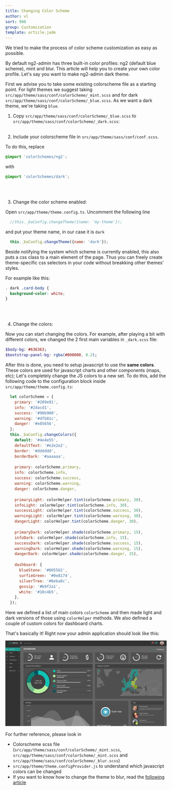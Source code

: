 ```yaml
---
title: Changing Color Scheme
author: vl
sort: 900
group: Customization
template: article.jade
---
```


We tried to make the process of color scheme customization as easy as possible. 

By default ng2-admin has three built-in color profiles: ng2 (default blue scheme), mint and blur.
This article will help you to create your own color profile.
Let's say you want to make ng2-admin dark theme.

First we advise you to take some existing colorscheme file as a starting point. 
For light themes we suggest taking `src/app/theme/sass/conf/colorScheme/_mint.scss` and for 
dark `src/app/theme/sass/conf/colorScheme/_blue.scss`.
As we want a dark theme, we're taking `blue`.

1) Copy `src/app/theme/sass/conf/colorScheme/_blue.scss` to `src/app/theme/sass/conf/colorScheme/_dark.scss`:
<br><br>

2) Include your colorscheme file in `src/app/theme/sass/conf/conf.scss`.

To do this, replace
```scss
@import 'colorSchemes/ng2';
```

with

```scss
@import 'colorSchemes/dark';
```
<br><br>

3) Change the color scheme enabled:

Open `src/app/theme/theme.config.ts`.
Uncomment the following line

```javascript
  //this._baConfig.changeTheme({name: 'my-theme'});
``` 

and put your theme name, in our case it is `dark`

```javascript
  this._baConfig.changeTheme({name: 'dark'});
``` 
Beside notifying the system which scheme is currently enabled, this also puts a css class to a main element 
of the page. Thus you can freely create theme-specific css selectors in your code without breakking other themes' styles.

For example like this:
```scss
. dark .card-body {
  background-color: white;
}
```
<br><br>

4) Change the colors:

Now you can start changing the colors.
For example, after playing a bit with different colors, we changed the 2 first main variables in `_dark.scss` file:
```sass
$body-bg: #636363;
$bootstrap-panel-bg: rgba(#000000, 0.2);

```

After this is done, you need to setup javascript to use the **same colors**. These colors 
are used for javascript charts and other components (maps, etc); 
Let's completely change the JS colors to a new set.
To do this, add the following code to the configuration block inside `src/app/theme/theme.config.ts`:
```javascript
  let colorScheme = {
    primary: '#209e91',
    info: '#2dacd1',
    success: '#90b900',
    warning: '#dfb81c',
    danger: '#e85656',
  };
  this._baConfig.changeColors({
    default: '#4e4e55',
    defaultText: '#e2e2e2',
    border: '#dddddd',
    borderDark: '#aaaaaa',

    primary: colorScheme.primary,
    info: colorScheme.info,
    success: colorScheme.success,
    warning: colorScheme.warning,
    danger: colorScheme.danger,

    primaryLight: colorHelper.tint(colorScheme.primary, 30),
    infoLight: colorHelper.tint(colorScheme.info, 30),
    successLight: colorHelper.tint(colorScheme.success, 30),
    warningLight: colorHelper.tint(colorScheme.warning, 30),
    dangerLight: colorHelper.tint(colorScheme.danger, 30),

    primaryDark: colorHelper.shade(colorScheme.primary, 15),
    infoDark: colorHelper.shade(colorScheme.info, 15),
    successDark: colorHelper.shade(colorScheme.success, 15),
    warningDark: colorHelper.shade(colorScheme.warning, 15),
    dangerDark: colorHelper.shade(colorScheme.danger, 15),

    dashboard: {
      blueStone: '#005562',
      surfieGreen: '#0e8174',
      silverTree: '#6eba8c',
      gossip: '#b9f2a1',
      white: '#10c4b5',
    },
  });
``` 
Here we defined a list of main colors `colorScheme` and then made light and dark versions of those using `colorHelper` methods. 
We also defined a couple of custom colors for dashboard charts.


That's basically it! Right now your admin application should look like this:

![](new-color-scheme.png)

For further reference, please look in
- Colorscheme scss file (`src/app/theme/sass/conf/colorScheme/_mint.scss`, `src/app/theme/sass/conf/colorScheme/_mint.scss` and `src/app/theme/sass/conf/colorScheme/_blur.scss`)
- `src/app/theme/theme.configProvider.js` to understand which javascript colors can be changed
- If you want to know how to change the theme to blur, read the [following article](/ng2-admin/articles/014-switch-to-blur-theme/)
